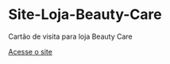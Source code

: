 # Site-Loja-Beauty-Care
Cartão de visita para loja Beauty Care

[Acesse o site](https://nycoleribeiro.github.io/Site-Loja-Beauty-Care/)
